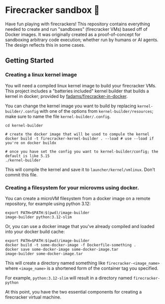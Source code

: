 # Firecracker sandbox 🧨
Have fun playing with firecrackers! This repository contains everything needed to create and run "sandboxes" (firecracker VMs)
based off of Docker images. It was originally created as a proof-of-concept for sandboxing arbitrary code execution; whether run by humans or AI agents. The design reflects this in some cases. 

## Getting Started

### Creating a linux kernel image
You will need a compiled linux kernel image to build your firecracker VMs. This project includes a "batteries included" kernel builder that builds a kernel in docker; provided by [fadams/firecracker-in-docker](https://github.com/fadams/firecracker-in-docker).

You can change the kernel image you want to build by replacing `kernel-builder/.config` with one of the options from `kernel-builder/resources`; make sure to name the file `kernel-builder/.config`. 

```shell 
cd kernel-builder 

# create the docker image that will be used to compule the kernel
docker build -t firecracker-kernel-builder . --load # use --load if you're on docker buildx

# once you have set the config you want to kernel-builder/config; the default is like 5.15 
./kernel-builder
```

This will compile the kernel and save it to `launcher/kernel/vmlinux`. Don't commit this file.

### Creating a filesystem for your microvms using docker.

You can create a microVM filesystem from a docker image on a remote repository, for example using python 3.12:
```shell
export PATH=$PATH:$(pwd)/image-builder
image-builder python:3.12-slim
```

Or, you can use a docker image that you've already compiled and loaded into your docker build cache:
```shell
export PATH=$PATH:$(pwd)/image-builder
docker build -t some-docker-image -f Dockerfile-something .
docker save some-docker-image some-docker-image.tar
image-builder some-docker-image.tar
```

This will create a directory named something like `firecracker-<image_name>` where `<image_name>` is a shortened form of the container tag you specified. 

For example, `python:3.12-slim` will result in a directory named `firecracker-python`

At this point, you have the two essential components for creating a firecracker virtual machine.